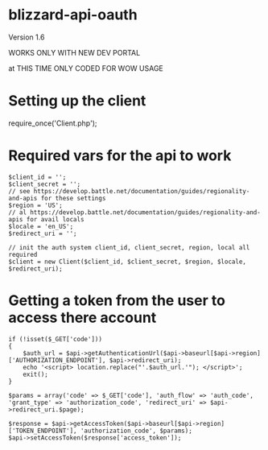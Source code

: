 blizzard-api-oauth
==================

Version 1.6

WORKS ONLY WITH NEW DEV PORTAL


at THIS TIME ONLY CODED FOR WOW USAGE


 
#    Setting up the client

require_once('Client.php');

#   Required vars for the api to work
```
$client_id = '';
$client_secret = '';
// see https://develop.battle.net/documentation/guides/regionality-and-apis for these settings
$region = 'US';
// al https://develop.battle.net/documentation/guides/regionality-and-apis for avail locals
$locale = 'en_US';
$redirect_uri = '';

// init the auth system client_id, client_secret, region, local all required
$client = new Client($client_id, $client_secret, $region, $locale, $redirect_uri);
```
#    Getting a token from the user to access there account

```
if (!isset($_GET['code']))
{
	$auth_url = $api->getAuthenticationUrl($api->baseurl[$api->region]['AUTHORIZATION_ENDPOINT'], $api->redirect_uri);
	echo '<script> location.replace("'.$auth_url.'"); </script>';
	exit();
}

$params = array('code' => $_GET['code'], 'auth_flow' => 'auth_code', 'grant_type' => 'authorization_code', 'redirect_uri' => $api->redirect_uri.$page);

$response = $api->getAccessToken($api->baseurl[$api->region]['TOKEN_ENDPOINT'], 'authorization_code', $params);
$api->setAccessToken($response['access_token']);
```
